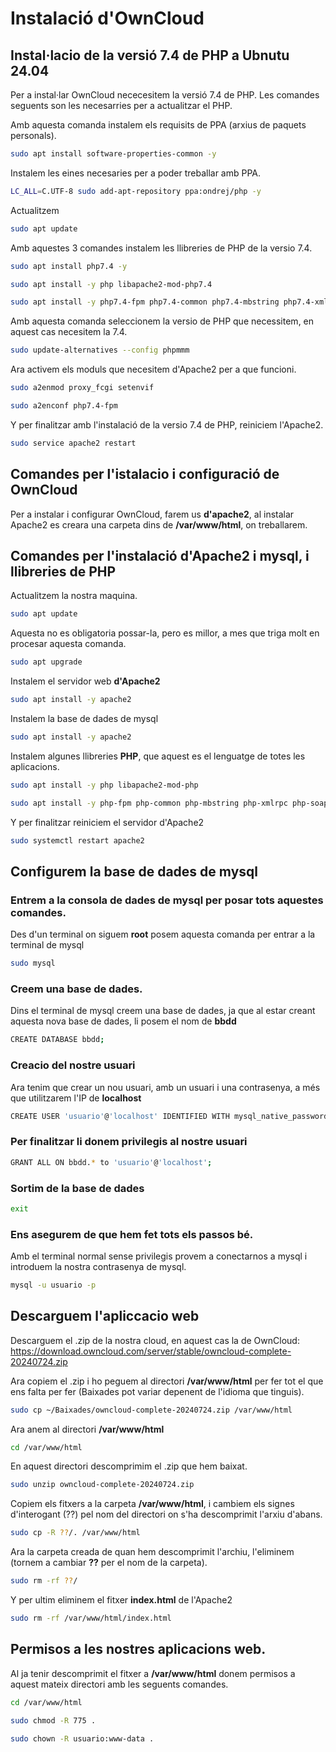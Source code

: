 # Instalació d'OwnCloud
## Instal·lacio de la versió 7.4 de PHP a Ubnutu 24.04
Per a instal·lar OwnCloud nececesitem la versió 7.4 de PHP.
Les comandes seguents son les necesarries per a actualitzar el PHP.

Amb aquesta comanda instalem els requisits de PPA (arxius de paquets personals).
```bash
sudo apt install software-properties-common -y
```
Instalem les eines necesaries per a poder treballar amb PPA.
```bash
LC_ALL=C.UTF-8 sudo add-apt-repository ppa:ondrej/php -y
```
Actualitzem
``` bash
sudo apt update
```
Amb aquestes 3 comandes instalem les llibreries de PHP de la versio 7.4.
``` bash
sudo apt install php7.4 -y
```
``` bash
sudo apt install -y php libapache2-mod-php7.4
```
``` bash
sudo apt install -y php7.4-fpm php7.4-common php7.4-mbstring php7.4-xmlrpc php7.4-soap php7.4-gd php7.4-xml php7.4-intl php7.4-mysql php7.4-cli php7.4-ldap php7.4-zip php7.4-curl
```
Amb aquesta comanda seleccionem la versio de PHP que necessitem, en aquest cas necesitem la 7.4.
``` bash
sudo update-alternatives --config phpmmm
```
Ara activem els moduls que necesitem d'Apache2 per a que funcioni.
``` bash
sudo a2enmod proxy_fcgi setenvif
```
``` bash
sudo a2enconf php7.4-fpm
```
Y per finalitzar amb l'instalació de la versio 7.4 de PHP, reiniciem l'Apache2.
``` bash
sudo service apache2 restart
```
## Comandes per l'istalacio i configuració de OwnCloud
Per a instalar i configurar OwnCloud, farem us **d'apache2**, al instalar Apache2 es creara una carpeta dins de **/var/www/html**, on treballarem.
## Comandes per l'instalació d'Apache2 i mysql, i llibreries de PHP
Actualitzem la nostra maquina.
``` bash
sudo apt update
```
Aquesta no es obligatoria possar-la, pero es millor, a mes que triga molt en procesar aquesta comanda.
``` bash
sudo apt upgrade
```
Instalem el servidor web **d'Apache2**
``` bash
sudo apt install -y apache2
```
Instalem la base de dades de mysql
``` bash
sudo apt install -y apache2
```
Instalem algunes llibreries **PHP**, que aquest es el lenguatge de totes les aplicacions.
``` bash
sudo apt install -y php libapache2-mod-php
```
``` bash
sudo apt install -y php-fpm php-common php-mbstring php-xmlrpc php-soap php-gd php-xml php-intl php-mysql php-cli php-ldap php-zip php-curl
```
Y per finalitzar reiniciem el servidor d'Apache2
``` bash
sudo systemctl restart apache2
```
## Configurem la base de dades de mysql
### Entrem a la consola de dades de mysql per posar tots aquestes comandes.
Des d'un terminal on siguem **root** posem aquesta comanda per entrar a la terminal de mysql
``` bash
sudo mysql
```
### Creem una base de dades.
Dins el terminal de mysql creem una base de dades, ja que al estar creant aquesta nova base de dades, li posem el nom de **bbdd**
``` bash
CREATE DATABASE bbdd;
```
### Creacio del nostre usuari
Ara tenim que crear un nou usuari, amb un usuari i una contrasenya, a més que utilitzarem l'IP de **localhost**
``` bash
CREATE USER 'usuario'@'localhost' IDENTIFIED WITH mysql_native_password BY 'password';
```
### Per finalitzar li donem privilegis al nostre usuari
``` bash
GRANT ALL ON bbdd.* to 'usuario'@'localhost';
```
### Sortim de la base de dades
``` bash
exit
```
### Ens asegurem de que hem fet tots els passos bé.
Amb el terminal normal sense privilegis provem a conectarnos a mysql i introduem la nostra contrasenya de mysql.
``` bash
mysql -u usuario -p
```
## Descarguem l'apliccacio web
Descarguem el .zip de la nostra cloud, en aquest cas la de OwnCloud:
https://download.owncloud.com/server/stable/owncloud-complete-20240724.zip

Ara copiem el .zip i ho peguem al directori **/var/www/html** per fer tot el que ens falta per fer (Baixades pot variar depenent de l'idioma que tinguis).
``` bash
sudo cp ~/Baixades/owncloud-complete-20240724.zip /var/www/html
```
Ara anem al directori **/var/www/html**
``` bash
cd /var/www/html
```
En aquest directori descomprimim el .zip que hem baixat.
``` bash
sudo unzip owncloud-complete-20240724.zip
```
Copiem els fitxers a la carpeta **/var/www/html**, i cambiem els signes d'interogant (??) pel nom del directori on s'ha descomprimit l'arxiu d'abans.
``` bash
sudo cp -R ??/. /var/www/html
```
Ara la carpeta creada de quan hem descomprimit l'archiu, l'eliminem (tornem a cambiar **??** per el nom de la carpeta).
``` bash
sudo rm -rf ??/
```
Y per ultim eliminem el fitxer **index.html** de l'Apache2
``` bash
sudo rm -rf /var/www/html/index.html
```
## Permisos a les nostres aplicacions web.
Al ja tenir descomprimit el fitxer a **/var/www/html** donem permisos a aquest mateix directori amb les seguents comandes.
``` bash
cd /var/www/html
```
``` bash
sudo chmod -R 775 .
```
``` bash
sudo chown -R usuario:www-data .
```



